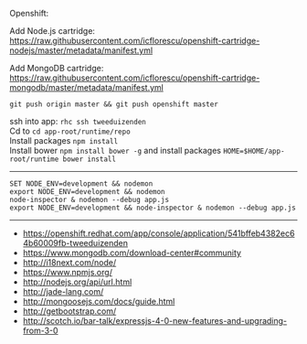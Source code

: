 ﻿Openshift:

Add Node.js cartridge: https://raw.githubusercontent.com/icflorescu/openshift-cartridge-nodejs/master/metadata/manifest.yml

Add MongoDB cartridge: https://raw.githubusercontent.com/icflorescu/openshift-cartridge-mongodb/master/metadata/manifest.yml

```
git push origin master && git push openshift master
```

ssh into app: `rhc ssh tweeduizenden`<br>
Cd to `cd app-root/runtime/repo`<br>
Install packages `npm install`<br>
Install bower `npm install bower -g` and install packages `HOME=$HOME/app-root/runtime bower install`

---------------------

```
SET NODE_ENV=development && nodemon
export NODE_ENV=development && nodemon
node-inspector & nodemon --debug app.js
export NODE_ENV=development && node-inspector & nodemon --debug app.js
```

---------------------

* https://openshift.redhat.com/app/console/application/541bffeb4382ec64b60009fb-tweeduizenden
* https://www.mongodb.com/download-center#community
* http://i18next.com/node/
* https://www.npmjs.org/
* http://nodejs.org/api/url.html
* http://jade-lang.com/
* http://mongoosejs.com/docs/guide.html
* http://getbootstrap.com/
* http://scotch.io/bar-talk/expressjs-4-0-new-features-and-upgrading-from-3-0
